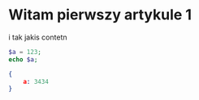 # Witam pierwszy artykule 1

i tak jakis contetn

```php
$a = 123;
echo $a;
```
```json
{
    a: 3434
}
```